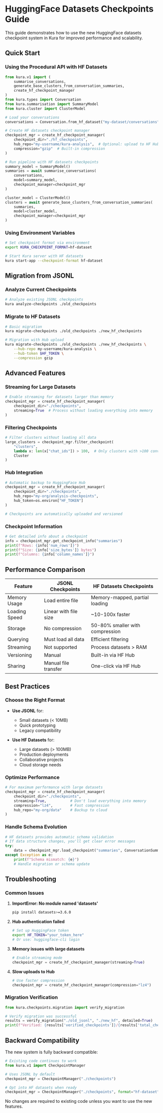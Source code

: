 # HuggingFace Datasets Checkpoints Guide

This guide demonstrates how to use the new HuggingFace datasets checkpoint system in Kura for improved performance and scalability.

## Quick Start

### Using the Procedural API with HF Datasets

```python
from kura.v1 import (
    summarise_conversations,
    generate_base_clusters_from_conversation_summaries,
    create_hf_checkpoint_manager
)
from kura.types import Conversation
from kura.summarisation import SummaryModel
from kura.cluster import ClusterModel

# Load your conversations
conversations = Conversation.from_hf_dataset("my-dataset/conversations")

# Create HF datasets checkpoint manager
checkpoint_mgr = create_hf_checkpoint_manager(
    checkpoint_dir="./hf_checkpoints",
    hub_repo="my-username/kura-analysis",  # Optional: upload to HF Hub
    compression="gzip"  # Built-in compression
)

# Run pipeline with HF datasets checkpoints
summary_model = SummaryModel()
summaries = await summarise_conversations(
    conversations,
    model=summary_model,
    checkpoint_manager=checkpoint_mgr
)

cluster_model = ClusterModel()
clusters = await generate_base_clusters_from_conversation_summaries(
    summaries,
    model=cluster_model,
    checkpoint_manager=checkpoint_mgr
)
```

### Using Environment Variables

```bash
# Set checkpoint format via environment
export KURA_CHECKPOINT_FORMAT=hf-dataset

# Start Kura server with HF datasets
kura start-app --checkpoint-format hf-dataset
```

## Migration from JSONL

### Analyze Current Checkpoints

```bash
# Analyze existing JSONL checkpoints
kura analyze-checkpoints ./old_checkpoints
```

### Migrate to HF Datasets

```bash
# Basic migration
kura migrate-checkpoints ./old_checkpoints ./new_hf_checkpoints

# Migration with Hub upload
kura migrate-checkpoints ./old_checkpoints ./new_hf_checkpoints \
    --hub-repo my-username/kura-analysis \
    --hub-token $HF_TOKEN \
    --compression gzip
```

## Advanced Features

### Streaming for Large Datasets

```python
# Enable streaming for datasets larger than memory
checkpoint_mgr = create_hf_checkpoint_manager(
    checkpoint_dir="./checkpoints",
    streaming=True  # Process without loading everything into memory
)
```

### Filtering Checkpoints

```python
# Filter clusters without loading all data
large_clusters = checkpoint_mgr.filter_checkpoint(
    "clusters",
    lambda x: len(x["chat_ids"]) > 100,  # Only clusters with >100 conversations
    Cluster
)
```

### Hub Integration

```python
# Automatic backup to HuggingFace Hub
checkpoint_mgr = create_hf_checkpoint_manager(
    checkpoint_dir="./checkpoints",
    hub_repo="my-org/analysis-checkpoints",
    hub_token=os.environ["HF_TOKEN"]
)

# Checkpoints are automatically uploaded and versioned
```

### Checkpoint Information

```python
# Get detailed info about a checkpoint
info = checkpoint_mgr.get_checkpoint_info("summaries")
print(f"Rows: {info['num_rows']}")
print(f"Size: {info['size_bytes']} bytes")
print(f"Columns: {info['column_names']}")
```

## Performance Comparison

| Feature | JSONL Checkpoints | HF Datasets Checkpoints |
|---------|-------------------|--------------------------|
| Memory Usage | Load entire file | Memory-mapped, partial loading |
| Loading Speed | Linear with file size | ~10-100x faster |
| Storage | No compression | 50-80% smaller with compression |
| Querying | Must load all data | Efficient filtering |
| Streaming | Not supported | Process datasets > RAM |
| Versioning | Manual | Built-in via HF Hub |
| Sharing | Manual file transfer | One-click via HF Hub |

## Best Practices

### Choose the Right Format

- **Use JSONL** for:
  - Small datasets (< 10MB)
  - Quick prototyping
  - Legacy compatibility

- **Use HF Datasets** for:
  - Large datasets (> 100MB)
  - Production deployments
  - Collaborative projects
  - Cloud storage needs

### Optimize Performance

```python
# For maximum performance with large datasets
checkpoint_mgr = create_hf_checkpoint_manager(
    checkpoint_dir="./checkpoints",
    streaming=True,           # Don't load everything into memory
    compression="lz4",        # Fast compression
    hub_repo="my-org/data"    # Backup to cloud
)
```

### Handle Schema Evolution

```python
# HF datasets provides automatic schema validation
# If data structure changes, you'll get clear error messages
try:
    data = checkpoint_mgr.load_checkpoint("summaries", ConversationSummary)
except Exception as e:
    print(f"Schema mismatch: {e}")
    # Handle migration or schema update
```

## Troubleshooting

### Common Issues

1. **ImportError: No module named 'datasets'**
   ```bash
   pip install datasets>=3.6.0
   ```

2. **Hub authentication failed**
   ```bash
   # Set up HuggingFace token
   export HF_TOKEN="your_token_here"
   # Or use: huggingface-cli login
   ```

3. **Memory issues with large datasets**
   ```python
   # Enable streaming mode
   checkpoint_mgr = create_hf_checkpoint_manager(streaming=True)
   ```

4. **Slow uploads to Hub**
   ```python
   # Use faster compression
   checkpoint_mgr = create_hf_checkpoint_manager(compression="lz4")
   ```

### Migration Verification

```python
from kura.checkpoints.migration import verify_migration

# Verify migration was successful
results = verify_migration("./old_jsonl", "./new_hf", detailed=True)
print(f"Verified: {results['verified_checkpoints']}/{results['total_checkpoints']}")
```

## Backward Compatibility

The new system is fully backward compatible:

```python
# Existing code continues to work
from kura.v1 import CheckpointManager

# Uses JSONL by default
checkpoint_mgr = CheckpointManager("./checkpoints")

# Opt into HF datasets when ready
checkpoint_mgr = CheckpointManager("./checkpoints", format="hf-dataset")
```

No changes are required to existing code unless you want to use the new features.